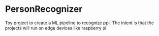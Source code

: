 # PersonRecognizer

Toy project to create a ML pipeline to recognize ppl. The intent is that the projects will run on edge devices like raspberry pi
